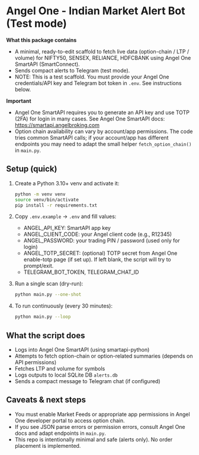 # Angel One - Indian Market Alert Bot (Test mode)

**What this package contains**
- A minimal, ready-to-edit scaffold to fetch live data (option-chain / LTP / volume) for NIFTY50, SENSEX, RELIANCE, HDFCBANK using Angel One SmartAPI (SmartConnect).
- Sends compact alerts to Telegram (test mode).
- NOTE: This is a test scaffold. You must provide your Angel One credentials/API key and Telegram bot token in `.env`. See instructions below.

**Important**
- Angel One SmartAPI requires you to generate an API key and use TOTP (2FA) for login in many cases. See Angel One SmartAPI docs: https://smartapi.angelbroking.com
- Option chain availability can vary by account/app permissions. The code tries common SmartAPI calls; if your account/app has different endpoints you may need to adapt the small helper `fetch_option_chain()` in `main.py`.

## Setup (quick)
1. Create a Python 3.10+ venv and activate it:
   ```bash
   python -m venv venv
   source venv/bin/activate
   pip install -r requirements.txt
   ```
2. Copy `.env.example` -> `.env` and fill values:
   - ANGEL_API_KEY: SmartAPI app key
   - ANGEL_CLIENT_CODE: your Angel client code (e.g., R12345)
   - ANGEL_PASSWORD: your trading PIN / password (used only for login)
   - ANGEL_TOTP_SECRET: (optional) TOTP secret from Angel One enable-totp page (if set up). If left blank, the script will try to prompt/exit.
   - TELEGRAM_BOT_TOKEN, TELEGRAM_CHAT_ID

3. Run a single scan (dry-run):
   ```bash
   python main.py --one-shot
   ```

4. To run continuously (every 30 minutes):
   ```bash
   python main.py --loop
   ```

## What the script does
- Logs into Angel One SmartAPI (using smartapi-python)
- Attempts to fetch option-chain or option-related summaries (depends on API permissions)
- Fetches LTP and volume for symbols
- Logs outputs to local SQLite DB `alerts.db`
- Sends a compact message to Telegram chat (if configured)

## Caveats & next steps
- You must enable Market Feeds or appropriate app permissions in Angel One developer portal to access option chain.
- If you see JSON parse errors or permission errors, consult Angel One docs and adapt endpoints in `main.py`.
- This repo is intentionally minimal and safe (alerts only). No order placement is implemented.
